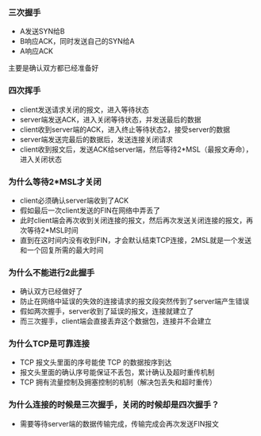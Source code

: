 ### 三次握手
- A发送SYN给B
- B响应ACK，同时发送自己的SYN给A
- A响应ACK

主要是确认双方都已经准备好

### 四次挥手
- client发送请求关闭的报文，进入等待状态
- server端发送ACK，进入关闭等待状态，并发送最后的数据
- client收到server端的ACK，进入终止等待状态2，接受server的数据
- server端发送完最后的数据后，发送连接关闭请求
- client收到报文后，发送ACK给server端，然后等待2*MSL（最报文寿命），进入关闭状态

### 为什么等待2*MSL才关闭
- client必须确认server端收到了ACK
- 假如最后一次client发送的FIN在网络中弄丢了
- 此时client端会再次收到关闭连接的报文，然后再次发送关闭连接的报文，再次等待2*MSL时间
- 直到在这时间内没有收到FIN，才会默认结束TCP连接，2MSL就是一个发送和一个回复所需的最大时间

### 为什么不能进行2此握手
- 确认双方已经做好了
- 防止在网络中延误的失效的连接请求的报文段突然传到了server端产生错误
- 假如两次握手，server收到了延误的报文，连接就建立了
- 而三次握手，client端会直接丢弃这个数据包，连接并不会建立

### 为什么TCP是可靠连接
- TCP 报文头里面的序号能使 TCP 的数据按序到达
- 报文头里面的确认序号能保证不丢包，累计确认及超时重传机制
- TCP 拥有流量控制及拥塞控制的机制（解决包丢失和超时重传）

### 为什么连接的时候是三次握手，关闭的时候却是四次握手？
- 需要等待server端的数据传输完成，传输完成会再次发送FIN报文